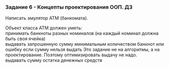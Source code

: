### Задание 6 - Концепты проектирования ООП. ДЗ

Написать эмулятор АТМ (банкомата).<br>

Объект класса АТМ должен уметь:<br>
принимать банкноты разных номиналов (на каждый номинал должна быть своя ячейка)<br>
выдавать запрошенную сумму минимальным количеством банкнот или ошибку если сумму нельзя выдать Это задание не на
алгоритмы, а на проектирование. Поэтому оптимизировать выдачу не надо.<br>
выдавать сумму остатка денежных средств